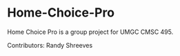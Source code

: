 # Home-Choice-Pro
Home Choice Pro is a group project for UMGC CMSC 495.

Contributors:
Randy Shreeves
